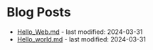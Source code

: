 # Blog Posts

- [Hello_Web.md](_posts/Hello_Web.md) - last modified: 2024-03-31
- [Hello_world.md](_posts/Hello_world.md) - last modified: 2024-03-31

